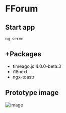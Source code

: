 # FForum

## Start app
```ng serve```

## +Packages
- timeago.js 4.0.0-beta.3
- i18next
- ngx-toastr

## Prototype image
![image](https://user-images.githubusercontent.com/42616536/234992181-e604f3ce-e746-41b1-9d3c-88e95dc955f8.png)




